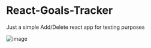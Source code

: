 # React-Goals-Tracker

Just a simple Add/Delete react app for testing purposes

![image](https://user-images.githubusercontent.com/50598635/183885112-e9f486fe-99e4-4f5b-9085-f6a2f62084af.png)
